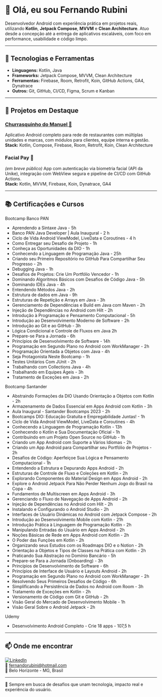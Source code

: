 # 👋 Olá, eu sou Fernando Rubini

Desenvolvedor Android com experiência prática em projetos reais, utilizando **Kotlin**, **Jetpack Compose**, **MVVM** e **Clean Architecture**. Atuo desde a concepção até a entrega de aplicativos escaláveis, com foco em performance, usabilidade e código limpo.

---

## 🚀 Tecnologias e Ferramentas

- **Linguagens:** Kotlin, Java  
- **Frameworks:** Jetpack Compose, MVVM, Clean Architecture  
- **Ferramentas:** Firebase, Room, Retrofit, Koin, GitHub Actions, GA4, Dynatrace  
- **Outros:** Git, GitHub, CI/CD, Figma, Scrum e Kanban

---

## 📱 Projetos em Destaque

### [Churrasquinho do Manuel 🍢](https://github.com/fernandorubini)  
Aplicativo Android completo para rede de restaurantes com múltiplas unidades e marcas, com módulos para clientes, equipe interna e gestão.  
**Stack:** Kotlin, Compose, Firebase, Room, Retrofit, Koin, Clean Architecture

### Facial Pay 🔐  
*(em breve público)* 
App com autenticação via biometria facial (API da Unike), integração com WebView segura e pipeline de CI/CD com GitHub Actions.  
**Stack:** Kotlin, MVVM, Firebase, Koin, Dynatrace, GA4

---

## 📚 Certificações e Cursos

Bootcamp Banco PAN
- Aprendendo a Sintaxe Java - 5h
- Banco PAN Java Developer | Aula Inaugural - 2 h
- Ciclo de Vida Android ViewModel, LiveData e Coroutines - 4 h
- Como Entregar seu Desafio de Projeto - 1h
- Conheça as Oportunidades da DIO - 1h
- Conhecendo a Linguagem de Programação Java - 25h
- Criando seu Primeiro Repositório no GitHub Para Compartilhar Seu Progresso - 2h
- Debugging Java - 1h
- Desafios de Projetos: Crie Um Portfólio Vencedor - 1h
- Dominando Algoritmos Básicos com Desafios de Código Java - 5h
- Dominando IDEs Java - 4h
- Entendendo Métodos Java - 2h
- Estrutura de dados em Java - 9h
- Estruturas de Repetição e Arrays em Java - 3h
- Gerenciamento de Dependências e Build em Java com Maven - 2h
- Injeção de Dependências no Android com Hilt - 2h
- Introdução à Programação e Pensamento Computacional - 5h
- Introdução ao Desenvolvimento Moderno de Software - 2h
- Introdução ao Git e ao GitHub - 3h
- Lógica Condicional e Controle de Fluxos em Java 2h
- Prepare-se Para a Jornada - 6h
- Princípios de Desenvolvimento de Software - 14h
- Programação em Segundo Plano no Android com WorkManager - 2h
- Programação Orientada a Objetos com Java - 4h
- Seja Protagonista Neste Bootcamp - 1h
- Testes Unitários Com JUnit - 2h
- Trabalhando com Collections Java - 4h
- Trabalhando em Equipes Ágeis - 3h
- Tratamento de Exceções em Java - 2h

Bootcamp Santander
- Abstraindo Formações da DIO Usando Orientação a Objetos com Kotlin - 2h
- Armazenamento de Dados Essencial em Apps Android com Kotlin - 3h
- Aula Inaugural - Santander Bootcamps 2023 - 2h
- Bootcamps DIO: Educação Gratuita e Empregabilidade Juntas! - 1h
- Ciclo de Vida Android ViewModel, LiveData e Coroutines - 4h
- Conhecendo a Linguagem de Programação Kotlin - 13h
- Conhecendo o Kotlin e Sua Documentação Oficial - 1h
- Contribuindo em um Projeto Open Source no GitHub - 1h
- Criando um App Android com Suporte a Vários Idiomas - 2h
- Criando um App Android para Compartilhar seu Portfólio de Projetos - 2h
- Desafios de Código: Aperfeiçoe Sua Lógica e Pensamento Computacional -  1h
- Entendendo a Estrutura e Depurando Apps Android - 2h
- Estruturas de Controle de Fluxo e Coleções em Kotlin - 2h
- Explorando Componentes do Material Design em Apps Android - 2h
- Explore o Android Jetpack Para Não Perder Nenhum Jogo do Brasil na Copa - 4h
- Fundamentos de Multiscreen em Apps Android - 3h
- Gerenciando o Fluxo de Navegação de Apps Android - 2h
- Injeção de Dependências no Android com Hilt - 2h
- Instalando e Configurando o Android Studio - 2h
- Interfaces de Usuário Dinâmicas no Android com Jetpack Compose - 2h
- Introdução ao Desenvolvimento Mobile com Kotlin - 21h
- Introdução Prática à Linguagem de Programação Kotlin - 2h
- Manipulando Entradas do Usuário em Apps Android - 2h
- Noções Básicas de Rede em Apps Android com Kotlin - 2h
- O Poder das Funções em Kotlin - 2h
- Organizando seus Estudos com os Roadmaps DIO e o Notion - 2h
- Orientação a Objetos e Tipos de Classes na Prática com Kotlin - 2h
- Praticando Sua Abstração no Domínio Bancário - 5h
- Prepare-se Para a Jornada (Onboarding) - 3h
- Princípios de Desenvolvimento de Software - 6h
- Princípios de Interface de Usuário e Layouts Android - 2h
- Programação em Segundo Plano no Android com WorkManager - 2h
- Resolvendo Seus Primeiros Desafios de Código - 6h
- Simplificando a Persistência de Dados no Android com Room - 3h
- Tratamento de Exceções em Kotlin - 2h
- Versionamento de Código com Git e GitHub - 2h
- Visão Geral do Mercado de Desenvolvimento Mobile - 1h
- Visão Geral Sobre o Android Jetpack - 2h

Udemy
- Desenvolvimento Android Completo - Crie 18 apps - 107,5 h

---

## 📫 Onde me encontrar

[![LinkedIn](https://img.shields.io/badge/LinkedIn-FernandoRubini-blue?logo=linkedin&style=flat-square)](https://www.linkedin.com/in/fernando-rubini-dev-549abb24)  
📧 fernandorubini@hotmail.com  
📍 Belo Horizonte - MG, Brasil

---

🎯 Sempre em busca de desafios que unam tecnologia, impacto real e experiência do usuário.
